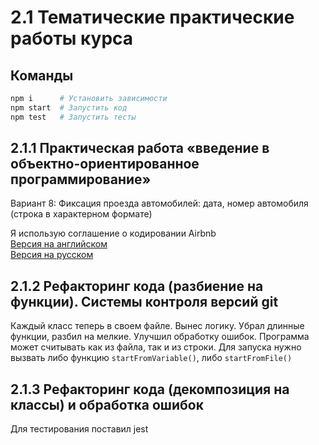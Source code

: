 # 2.1 Тематические практические работы курса

## Команды

```sh
npm i      # Установить зависимости
npm start  # Запустить код
npm test   # Запустить тесты
```

## 2.1.1 Практическая работа «введение в объектно-ориентированное программирование»

Вариант 8: Фиксация проезда автомобилей: дата, номер автомобиля (строка в характерном формате)

Я использую соглашение о кодировании Airbnb\
[Версия на английском](https://github.com/airbnb/javascript)\
[Версия на русском](https://github.com/uprock/javascript)

## 2.1.2 Рефакторинг кода (разбиение на функции). Системы контроля версий git

Каждый класс теперь в своем файле.
Вынес логику.
Убрал длинные функции, разбил на мелкие.
Улучшил обработку ошибок.
Программа может считывать как из файла, так и из строки.
Для запуска нужно вызвать либо функцию `startFromVariable()`, либо `startFromFile()`

## 2.1.3 Рефакторинг кода (декомпозиция на классы) и обработка ошибок

Для тестирования поставил jest
